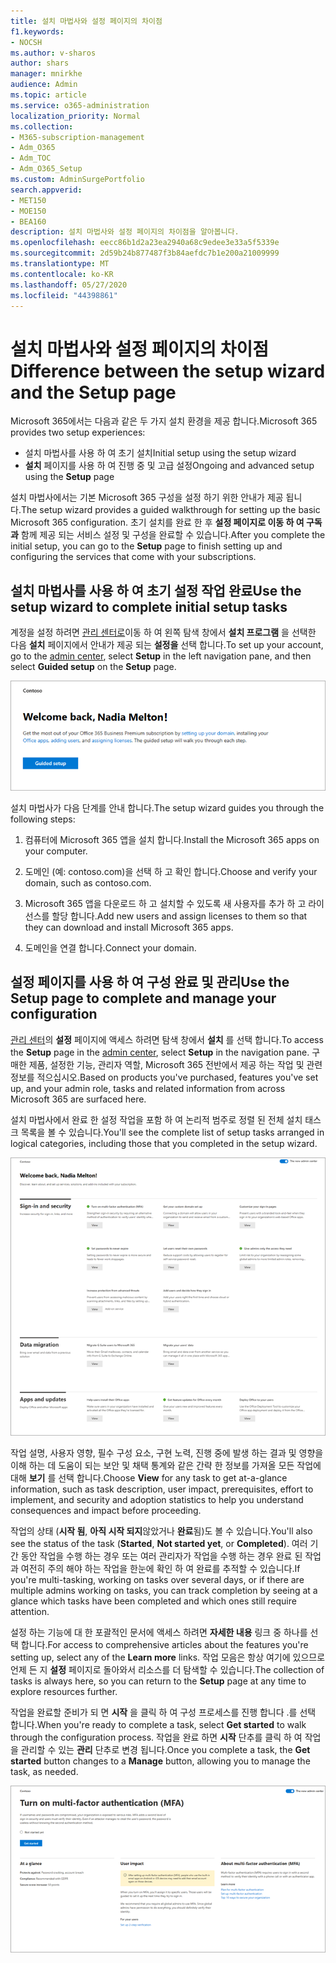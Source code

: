 ```yaml
---
title: 설치 마법사와 설정 페이지의 차이점
f1.keywords:
- NOCSH
ms.author: v-sharos
author: shars
manager: mnirkhe
audience: Admin
ms.topic: article
ms.service: o365-administration
localization_priority: Normal
ms.collection:
- M365-subscription-management
- Adm_O365
- Adm_TOC
- Adm_O365_Setup
ms.custom: AdminSurgePortfolio
search.appverid:
- MET150
- MOE150
- BEA160
description: 설치 마법사와 설정 페이지의 차이점을 알아봅니다.
ms.openlocfilehash: eecc86b1d2a23ea2940a68c9edee3e33a5f5339e
ms.sourcegitcommit: 2d59b24b877487f3b84aefdc7b1e200a21009999
ms.translationtype: MT
ms.contentlocale: ko-KR
ms.lasthandoff: 05/27/2020
ms.locfileid: "44398861"
---
```

# <a name="difference-between-the-setup-wizard-and-the-setup-page"></a><span data-ttu-id="4a88f-103">설치 마법사와 설정 페이지의 차이점</span><span class="sxs-lookup"><span data-stu-id="4a88f-103">Difference between the setup wizard and the Setup page</span></span>

<span data-ttu-id="4a88f-104">Microsoft 365에서는 다음과 같은 두 가지 설치 환경을 제공 합니다.</span><span class="sxs-lookup"><span data-stu-id="4a88f-104">Microsoft 365 provides two setup experiences:</span></span> 

- <span data-ttu-id="4a88f-105">설치 마법사를 사용 하 여 초기 설치</span><span class="sxs-lookup"><span data-stu-id="4a88f-105">Initial setup using the setup wizard</span></span>
- <span data-ttu-id="4a88f-106">**설치** 페이지를 사용 하 여 진행 중 및 고급 설정</span><span class="sxs-lookup"><span data-stu-id="4a88f-106">Ongoing and advanced setup using the **Setup** page</span></span>

<span data-ttu-id="4a88f-107">설치 마법사에서는 기본 Microsoft 365 구성을 설정 하기 위한 안내가 제공 됩니다.</span><span class="sxs-lookup"><span data-stu-id="4a88f-107">The setup wizard provides a guided walkthrough for setting up the basic Microsoft 365 configuration.</span></span> <span data-ttu-id="4a88f-108">초기 설치를 완료 한 후 **설정 페이지로 이동 하 여 구독과** 함께 제공 되는 서비스 설정 및 구성을 완료할 수 있습니다.</span><span class="sxs-lookup"><span data-stu-id="4a88f-108">After you complete the initial setup, you can go to the **Setup** page to finish setting up and configuring the services that come with your subscriptions.</span></span>

## <a name="use-the-setup-wizard-to-complete-initial-setup-tasks"></a><span data-ttu-id="4a88f-109">설치 마법사를 사용 하 여 초기 설정 작업 완료</span><span class="sxs-lookup"><span data-stu-id="4a88f-109">Use the setup wizard to complete initial setup tasks</span></span>

<span data-ttu-id="4a88f-110">계정을 설정 하려면 [관리 센터로](https://go.microsoft.com/fwlink/p/?linkid=2024339)이동 하 여 왼쪽 탐색 창에서 **설치 프로그램** 을 선택한 다음 **설치** 페이지에서 안내가 제공 되는 **설정을** 선택 합니다.</span><span class="sxs-lookup"><span data-stu-id="4a88f-110">To set up your account, go to the [admin center](https://go.microsoft.com/fwlink/p/?linkid=2024339), select **Setup** in the left navigation pane, and then select **Guided setup** on the **Setup** page.</span></span>

![Microsoft 365 Apps for business 설치 마법사 시작](../../media/o365b-guided-setup.png)

<span data-ttu-id="4a88f-112">설치 마법사가 다음 단계를 안내 합니다.</span><span class="sxs-lookup"><span data-stu-id="4a88f-112">The setup wizard guides you through the following steps:</span></span>

1. <span data-ttu-id="4a88f-113">컴퓨터에 Microsoft 365 앱을 설치 합니다.</span><span class="sxs-lookup"><span data-stu-id="4a88f-113">Install the Microsoft 365 apps on your computer.</span></span>

2. <span data-ttu-id="4a88f-114">도메인 (예: contoso.com)을 선택 하 고 확인 합니다.</span><span class="sxs-lookup"><span data-stu-id="4a88f-114">Choose and verify your domain, such as contoso.com.</span></span>

3. <span data-ttu-id="4a88f-115">Microsoft 365 앱을 다운로드 하 고 설치할 수 있도록 새 사용자를 추가 하 고 라이선스를 할당 합니다.</span><span class="sxs-lookup"><span data-stu-id="4a88f-115">Add new users and assign licenses to them so that they can download and install Microsoft 365 apps.</span></span>

4. <span data-ttu-id="4a88f-116">도메인을 연결 합니다.</span><span class="sxs-lookup"><span data-stu-id="4a88f-116">Connect your domain.</span></span>

## <a name="use-the-setup-page-to-complete-and-manage-your-configuration"></a><span data-ttu-id="4a88f-117">설정 페이지를 사용 하 여 구성 완료 및 관리</span><span class="sxs-lookup"><span data-stu-id="4a88f-117">Use the Setup page to complete and manage your configuration</span></span>

<span data-ttu-id="4a88f-118">[관리 센터](https://go.microsoft.com/fwlink/p/?linkid=2024339)의 **설정** 페이지에 액세스 하려면 탐색 창에서 **설치** 를 선택 합니다.</span><span class="sxs-lookup"><span data-stu-id="4a88f-118">To access the **Setup** page in the [admin center](https://go.microsoft.com/fwlink/p/?linkid=2024339), select **Setup** in the navigation pane.</span></span> <span data-ttu-id="4a88f-119">구매한 제품, 설정한 기능, 관리자 역할, Microsoft 365 전반에서 제공 하는 작업 및 관련 정보를 적으십시오.</span><span class="sxs-lookup"><span data-stu-id="4a88f-119">Based on products you've purchased, features you've set up, and your admin role, tasks and related information from across Microsoft 365 are surfaced here.</span></span>

<span data-ttu-id="4a88f-120">설치 마법사에서 완료 한 설정 작업을 포함 하 여 논리적 범주로 정렬 된 전체 설치 태스크 목록을 볼 수 있습니다.</span><span class="sxs-lookup"><span data-stu-id="4a88f-120">You'll see the complete list of setup tasks arranged in logical categories, including those that you completed in the setup wizard.</span></span>

![비즈니스용 Microsoft 365 페이지](../../media/o365b-setup-page.png)

<span data-ttu-id="4a88f-122">작업 설명, 사용자 영향, 필수 구성 요소, 구현 노력, 진행 중에 발생 하는 결과 및 영향을 이해 하는 데 도움이 되는 보안 및 채택 통계와 같은 간략 한 정보를 가져올 모든 작업에 대해 **보기** 를 선택 합니다.</span><span class="sxs-lookup"><span data-stu-id="4a88f-122">Choose **View** for any task to get at-a-glance information, such as task description, user impact, prerequisites, effort to implement, and security and adoption statistics to help you understand consequences and impact before proceeding.</span></span>

<span data-ttu-id="4a88f-123">작업의 상태 (**시작 됨**, **아직 시작 되지**않았거나 **완료**됨)도 볼 수 있습니다.</span><span class="sxs-lookup"><span data-stu-id="4a88f-123">You'll also see the status of the task (**Started**, **Not started yet**, or **Completed**).</span></span> <span data-ttu-id="4a88f-124">여러 기간 동안 작업을 수행 하는 경우 또는 여러 관리자가 작업을 수행 하는 경우 완료 된 작업과 여전히 주의 해야 하는 작업을 한눈에 확인 하 여 완료를 추적할 수 있습니다.</span><span class="sxs-lookup"><span data-stu-id="4a88f-124">If you're multi-tasking, working on tasks over several days, or if there are multiple admins working on tasks, you can track completion by seeing at a glance which tasks have been completed and which ones still require attention.</span></span> 

<span data-ttu-id="4a88f-125">설정 하는 기능에 대 한 포괄적인 문서에 액세스 하려면 **자세한 내용** 링크 중 하나를 선택 합니다.</span><span class="sxs-lookup"><span data-stu-id="4a88f-125">For access to comprehensive articles about the features you're setting up, select any of the **Learn more** links.</span></span> <span data-ttu-id="4a88f-126">작업 모음은 항상 여기에 있으므로 언제 든 지 **설정** 페이지로 돌아와서 리소스를 더 탐색할 수 있습니다.</span><span class="sxs-lookup"><span data-stu-id="4a88f-126">The collection of tasks is always here, so you can return to the **Setup** page at any time to explore resources further.</span></span>

<span data-ttu-id="4a88f-127">작업을 완료할 준비가 되 면 **시작** 을 클릭 하 여 구성 프로세스를 진행 합니다 .를 선택 합니다.</span><span class="sxs-lookup"><span data-stu-id="4a88f-127">When you're ready to complete a task, select **Get started** to walk through the configuration process.</span></span> <span data-ttu-id="4a88f-128">작업을 완료 하면 **시작** 단추를 클릭 하 여 작업을 관리할 수 있는 **관리** 단추로 변경 됩니다.</span><span class="sxs-lookup"><span data-stu-id="4a88f-128">Once you complete a task, the **Get started** button changes to a **Manage** button, allowing you to manage the task, as needed.</span></span>

![간략 한 정보를 표시 하는 작업 보기](../../media/o365b-at-a-glance.png)
